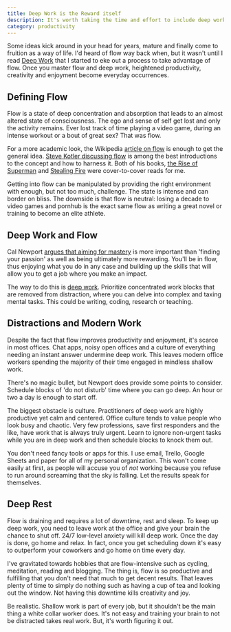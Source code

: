 ```yaml
---
title: Deep Work is the Reward itself
description: It's worth taking the time and effort to include deep work into your professional and personal life. Time spent in flow is more productive and enjoyable.
category: productivity
---
```


Some ideas kick around in your head for years, mature and finally come to fruition as a way of life. I'd heard of flow way back when, but it wasn't until I read [Deep Work][dw] that I started to eke out a process to take advantage of flow. Once you master flow and deep work, heightened productivity, creativity and enjoyment become everyday occurrences.

## Defining Flow  

Flow is a state of deep concentration and absorption that leads to an almost altered state of consciousness. The ego and sense of self get lost and only the activity remains. Ever lost track of time playing a video game, during an intense workout or a bout of great sex? That was flow.

For a more academic look, the Wikipedia [article on flow][wpf] is enough to get the general idea. [Steve Kotler discussing flow][skf] is among the best introductions to the concept and how to harness it. Both of his books, [the Rise of Superman][rsm] and [Stealing Fire][sf] were cover-to-cover reads for me.

Getting into flow can be manipulated by providing the right environment with enough, but not too much, challenge. The state is intense and can border on bliss. The downside is that flow is neutral: losing a decade to video games and pornhub is the exact same flow as writing a great novel or training to become an elite athlete.

## Deep Work and Flow

Cal Newport [argues that aiming for mastery][cng] is more important than 'finding your passion' as well as being ultimately more rewarding. You'll be in flow, thus enjoying what you do in any case and building up the skills that will allow you to get a job where you make an impact.

The way to do this is [deep work][bjcn]. Prioritize concentrated work blocks that are removed from distraction, where you can delve into complex and taxing mental tasks. This could be writing, coding, research or teaching.

## Distractions and Modern Work

Despite the fact that flow improves productivity and enjoyment, it's scarce in most offices. Chat apps, noisy open offices and a culture of everything needing an instant answer undermine deep work. This leaves modern office workers spending the majority of their time engaged in mindless shallow work.

There's no magic bullet, but Newport does provide some points to consider. Schedule blocks of 'do not disturb' time where you can go deep. An hour or two a day is enough to start off.

The biggest obstacle is culture. Practitioners of deep work are highly productive yet calm and centered. Office culture tends to value people who look busy and chaotic. Very few professions, save first responders and the like, have work that is always truly urgent. Learn to ignore non-urgent tasks while you are in deep work and then schedule blocks to knock them out.

You don't need fancy tools or apps for this. I use email, Trello, Google Sheets and paper for all of my personal organization. This won't come easily at first, as people will accuse you of *not* working because you refuse to run around screaming that the sky is falling. Let the results speak for themselves.

## Deep Rest

Flow is draining and requires a lot of downtime, rest and sleep. To keep up deep work, you need to leave work at the office and give your brain the chance to shut off. 24/7 low-level anxiety will kill deep work. Once the day is done, go home and relax. In fact, once you get scheduling down it's easy to outperform your coworkers and go home on time every day.

I've gravitated towards hobbies that are flow-intensive such as cycling, meditation, reading and blogging. The thing is, flow is so productive and fulfilling that you don't need that much to get decent results. That leaves plenty of time to simply do nothing such as having a cup of tea and looking out the window. Not having this downtime kills creativity and joy.

Be realistic. Shallow work is part of every job, but it shouldn't be the main thing a white collar worker does. It's not easy and training your brain to not be distracted takes real work. But, it's worth figuring it out.

[dw]: https://www.amazon.com/Deep-Work-Focused-Success-Distracted/dp/1455586692
[wpf]: https://en.wikipedia.org/wiki/Flow_(psychology)
[skf]: https://www.youtube.com/watch?v=U0fphfbVU1A
[rsm]: https://www.amazon.com/Rise-Superman-Decoding-Ultimate-Performance/dp/1477800832
[sf]: https://www.amazon.com/Stealing-Fire-Maverick-Scientists-Revolutionizing/dp/0062429655
[cng]: https://www.youtube.com/watch?v=qwOdU02SE0w
[bjcn]: https://www.youtube.com/watch?v=S9K4_3BZz8s
